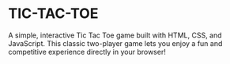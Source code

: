 # TIC-TAC-TOE
A simple, interactive Tic Tac Toe game built with HTML, CSS, and JavaScript. This classic two-player game lets you enjoy a fun and competitive experience directly in your browser!
